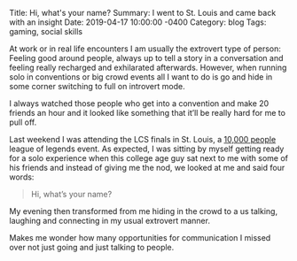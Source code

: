 Title:  Hi, what's your name?
Summary: I went to St. Louis and came back with an insight
Date:   2019-04-17 10:00:00 -0400
Category: blog
Tags: gaming, social skills

At work or in real life encounters I am usually the extrovert type of person: Feeling good around people, always up to tell a story in a conversation and feeling really recharged and exhilarated afterwards. However, when running solo in conventions or big crowd events all I want to do is go and hide in some corner switching to full on introvert mode.

I always watched those people who get into a convention and make 20 friends an hour and it looked like something that it’ll be really hard for me to pull off.

Last weekend I was attending the LCS finals in St. Louis, a [10,000 people](https://www.youtube.com/watch?v=Rp-WpnHn0kY) league of legends event. As expected, I was sitting by myself getting ready for a solo experience when this college age guy sat next to me with some of his friends and instead of giving me the nod, we looked at me and said four words:

>Hi, what’s your name?

My evening then transformed from me hiding in the crowd to a us talking, laughing and connecting in my usual extrovert manner.

Makes me wonder how many opportunities for communication I missed over not just going and just talking to people.
